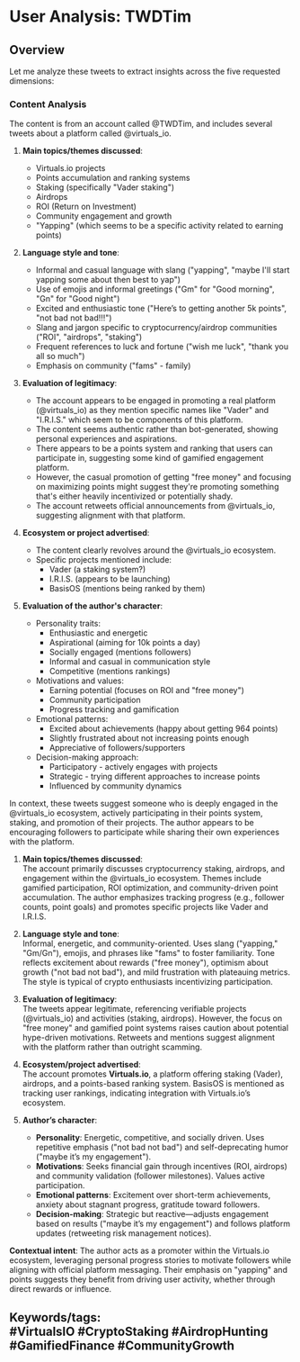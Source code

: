 # User Analysis: TWDTim

## Overview

<think>
Let me analyze these tweets to extract insights across the five requested dimensions:

### Content Analysis

The content is from an account called @TWDTim, and includes several tweets about a platform called @virtuals_io. 

1. **Main topics/themes discussed**:
   - Virtuals.io projects
   - Points accumulation and ranking systems
   - Staking (specifically "Vader staking")
   - Airdrops
   - ROI (Return on Investment)
   - Community engagement and growth
   - "Yapping" (which seems to be a specific activity related to earning points)

2. **Language style and tone**:
   - Informal and casual language with slang ("yapping", "maybe I'll start yapping some about then best to yap")
   - Use of emojis and informal greetings ("Gm" for "Good morning", "Gn" for "Good night")
   - Excited and enthusiastic tone ("Here’s to getting another 5k points", "not bad not bad!!!")
   - Slang and jargon specific to cryptocurrency/airdrop communities ("ROI", "airdrops", "staking")
   - Frequent references to luck and fortune ("wish me luck", "thank you all so much")
   - Emphasis on community ("fams" - family)

3. **Evaluation of legitimacy**:
   - The account appears to be engaged in promoting a real platform (@virtuals_io) as they mention specific names like "Vader" and "I.R.I.S." which seem to be components of this platform.
   - The content seems authentic rather than bot-generated, showing personal experiences and aspirations.
   - There appears to be a points system and ranking that users can participate in, suggesting some kind of gamified engagement platform.
   - However, the casual promotion of getting "free money" and focusing on maximizing points might suggest they're promoting something that's either heavily incentivized or potentially shady.
   - The account retweets official announcements from @virtuals_io, suggesting alignment with that platform.

4. **Ecosystem or project advertised**:
   - The content clearly revolves around the @virtuals_io ecosystem.
   - Specific projects mentioned include:
     - Vader (a staking system?)
     - I.R.I.S. (appears to be launching)
     - BasisOS (mentions being ranked by them)

5. **Evaluation of the author's character**:
   - Personality traits:
     - Enthusiastic and energetic
     - Aspirational (aiming for 10k points a day)
     - Socially engaged (mentions followers)
     - Informal and casual in communication style
     - Competitive (mentions rankings)
   - Motivations and values:
     - Earning potential (focuses on ROI and "free money")
     - Community participation
     - Progress tracking and gamification
   - Emotional patterns:
     - Excited about achievements (happy about getting 964 points)
     - Slightly frustrated about not increasing points enough
     - Appreciative of followers/supporters
   - Decision-making approach:
     - Participatory - actively engages with projects
     - Strategic - trying different approaches to increase points
     - Influenced by community dynamics

In context, these tweets suggest someone who is deeply engaged in the @virtuals_io ecosystem, actively participating in their points system, staking, and promotion of their projects. The author appears to be encouraging followers to participate while sharing their own experiences with the platform.
</think>

1. **Main topics/themes discussed**:  
   The account primarily discusses cryptocurrency staking, airdrops, and engagement within the @virtuals_io ecosystem. Themes include gamified participation, ROI optimization, and community-driven point accumulation. The author emphasizes tracking progress (e.g., follower counts, point goals) and promotes specific projects like Vader and I.R.I.S.

2. **Language style and tone**:  
   Informal, energetic, and community-oriented. Uses slang ("yapping," "Gm/Gn"), emojis, and phrases like "fams" to foster familiarity. Tone reflects excitement about rewards ("free money"), optimism about growth ("not bad not bad"), and mild frustration with plateauing metrics. The style is typical of crypto enthusiasts incentivizing participation.

3. **Evaluation of legitimacy**:  
   The tweets appear legitimate, referencing verifiable projects (@virtuals_io) and activities (staking, airdrops). However, the focus on "free money" and gamified point systems raises caution about potential hype-driven motivations. Retweets and mentions suggest alignment with the platform rather than outright scamming.

4. **Ecosystem/project advertised**:  
   The account promotes **Virtuals.io**, a platform offering staking (Vader), airdrops, and a points-based ranking system. BasisOS is mentioned as tracking user rankings, indicating integration with Virtuals.io’s ecosystem.

5. **Author’s character**:  
   - **Personality**: Energetic, competitive, and socially driven. Uses repetitive emphasis ("not bad not bad") and self-deprecating humor ("maybe it’s my engagement").  
   - **Motivations**: Seeks financial gain through incentives (ROI, airdrops) and community validation (follower milestones). Values active participation.  
   - **Emotional patterns**: Excitement over short-term achievements, anxiety about stagnant progress, gratitude toward followers.  
   - **Decision-making**: Strategic but reactive—adjusts engagement based on results ("maybe it’s my engagement") and follows platform updates (retweeting risk management notices).  

**Contextual intent**: The author acts as a promoter within the Virtuals.io ecosystem, leveraging personal progress stories to motivate followers while aligning with official platform messaging. Their emphasis on "yapping" and points suggests they benefit from driving user activity, whether through direct rewards or influence.

**Keywords/tags**:  
#VirtualsIO #CryptoStaking #AirdropHunting #GamifiedFinance #CommunityGrowth
---
